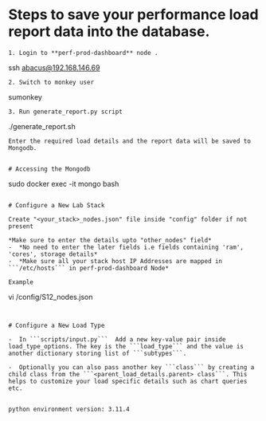 # Steps to save your performance load report data into the database.

 ```
1. Login to **perf-prod-dashboard** node .
 ```
 ssh abacus@192.168.146.69
 ```
2. Switch to monkey user
 ```
 sumonkey
 ```
3. Run generate_report.py script
```
./generate_report.sh
```
Enter the required load details and the report data will be saved to Mongodb.


# Accessing the Mongodb
```
sudo docker exec -it mongo bash 
```

# Configure a New Lab Stack

Create "<your_stack>_nodes.json" file inside "config" folder if not present 

*Make sure to enter the details upto "other_nodes" field*
-  *No need to enter the later fields i.e fields containing 'ram', 'cores', storage details*
-  *Make sure all your stack host IP Addresses are mapped in ```/etc/hosts``` in perf-prod-dashboard Node*

Example
```
vi /config/S12_nodes.json
```


# Configure a New Load Type

-  In ```scripts/input.py```  Add a new key-value pair inside load_type_options. The key is the ```load_type``` and the value is another dictionary storing list of ```subtypes```.
   
-  Optionally you can also pass another key ```class``` by creating a child class from the ```<parent_load_details.parent> class```. This helps to customize your load specific details such as chart queries etc.


python environment version: 3.11.4
